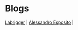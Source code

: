 # Blogs

[Labrigger](http://labrigger.com/blog/) 			|
[Alessandro Esposito](https://alesposito75.wordpress.com/my-blog/) |
